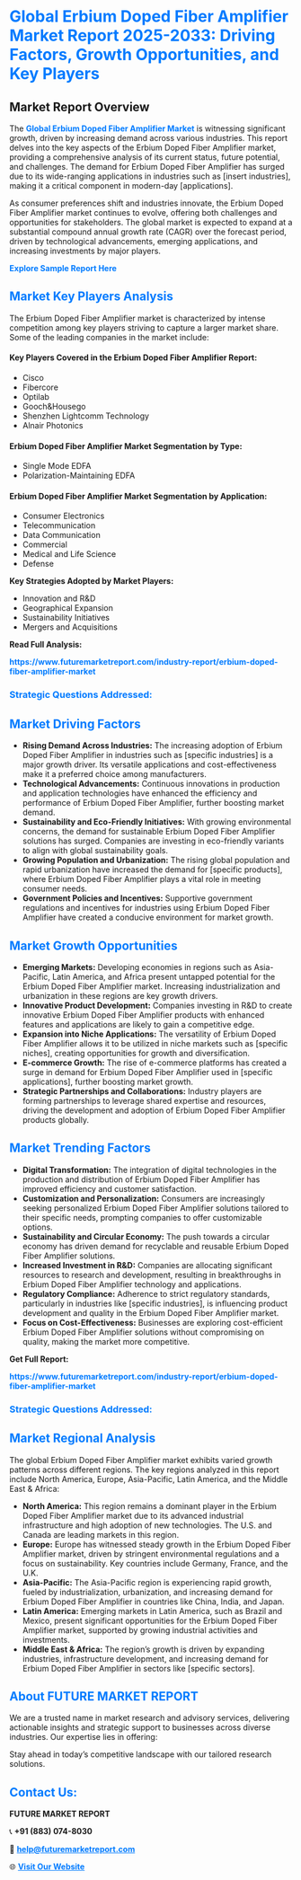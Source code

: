 <h1 style="color: #007BFF;">Global Erbium Doped Fiber Amplifier Market Report 2025-2033: Driving Factors, Growth Opportunities, and Key Players</h1>

<section id="overview">
<h2>Market Report Overview</h2>
<p>The <a href="https://www.futuremarketreport.com/industry-report/erbium-doped-fiber-amplifier-market" style="color: #007BFF; text-decoration: none;"><strong>Global Erbium Doped Fiber Amplifier Market</strong></a> is witnessing significant growth, driven by increasing demand across various industries. This report delves into the key aspects of the Erbium Doped Fiber Amplifier market, providing a comprehensive analysis of its current status, future potential, and challenges. The demand for Erbium Doped Fiber Amplifier has surged due to its wide-ranging applications in industries such as [insert industries], making it a critical component in modern-day [applications].</p>
<p>As consumer preferences shift and industries innovate, the Erbium Doped Fiber Amplifier market continues to evolve, offering both challenges and opportunities for stakeholders. The global market is expected to expand at a substantial compound annual growth rate (CAGR) over the forecast period, driven by technological advancements, emerging applications, and increasing investments by major players.</p>
</section>

<section id="overview">
<p><a href="https://www.futuremarketreport.com/request-sample/reportId=75889" style="color: #007BFF; text-decoration: none;"><strong>Explore Sample Report Here</strong></a></p>
</section>

<section id="key-players">
<h2 style="color: #007BFF;">Market Key Players Analysis</h2>
<p>The Erbium Doped Fiber Amplifier market is characterized by intense competition among key players striving to capture a larger market share. Some of the leading companies in the market include:</p>
<h4>Key Players Covered in the Erbium Doped Fiber Amplifier Report:</h4>
<ul><li>Cisco</li><li>Fibercore</li><li>Optilab</li><li>Gooch&amp;Housego</li><li>Shenzhen Lightcomm Technology</li><li>Alnair Photonics</li></ul>
<h4>Erbium Doped Fiber Amplifier Market Segmentation by Type:</h4>
<ul><li>Single Mode EDFA</li><li>Polarization-Maintaining EDFA</li></ul>

<h4>Erbium Doped Fiber Amplifier Market Segmentation by Application:</h4>
<ul><li>Consumer Electronics</li><li>Telecommunication</li><li>Data Communication</li><li>Commercial</li><li>Medical and Life Science</li><li>Defense</li></ul>
<p><strong>Key Strategies Adopted by Market Players:</strong></p>
<ul>
<li>Innovation and R&D</li>
<li>Geographical Expansion</li>
<li>Sustainability Initiatives</li>
<li>Mergers and Acquisitions</li>
</ul>
</section>

<section>
<p><strong>Read Full Analysis: </strong></p><a href="https://www.futuremarketreport.com/industry-report/erbium-doped-fiber-amplifier-market" style="color: #007BFF; text-decoration: none;"><strong>https://www.futuremarketreport.com/industry-report/erbium-doped-fiber-amplifier-market</strong></a>
<h3 style="color: #007BFF;">Strategic Questions Addressed:</h3>
</section>

<section id="driving-factors">
<h2 style="color: #007BFF;">Market Driving Factors</h2>
<ul>
<li><strong>Rising Demand Across Industries:</strong> The increasing adoption of Erbium Doped Fiber Amplifier in industries such as [specific industries] is a major growth driver. Its versatile applications and cost-effectiveness make it a preferred choice among manufacturers.</li>
<li><strong>Technological Advancements:</strong> Continuous innovations in production and application technologies have enhanced the efficiency and performance of Erbium Doped Fiber Amplifier, further boosting market demand.</li>
<li><strong>Sustainability and Eco-Friendly Initiatives:</strong> With growing environmental concerns, the demand for sustainable Erbium Doped Fiber Amplifier solutions has surged. Companies are investing in eco-friendly variants to align with global sustainability goals.</li>
<li><strong>Growing Population and Urbanization:</strong> The rising global population and rapid urbanization have increased the demand for [specific products], where Erbium Doped Fiber Amplifier plays a vital role in meeting consumer needs.</li>
<li><strong>Government Policies and Incentives:</strong> Supportive government regulations and incentives for industries using Erbium Doped Fiber Amplifier have created a conducive environment for market growth.</li>
</ul>
</section>

<section id="growth-opportunities">
<h2 style="color: #007BFF;">Market Growth Opportunities</h2>
<ul>
<li><strong>Emerging Markets:</strong> Developing economies in regions such as Asia-Pacific, Latin America, and Africa present untapped potential for the Erbium Doped Fiber Amplifier market. Increasing industrialization and urbanization in these regions are key growth drivers.</li>
<li><strong>Innovative Product Development:</strong> Companies investing in R&D to create innovative Erbium Doped Fiber Amplifier products with enhanced features and applications are likely to gain a competitive edge.</li>
<li><strong>Expansion into Niche Applications:</strong> The versatility of Erbium Doped Fiber Amplifier allows it to be utilized in niche markets such as [specific niches], creating opportunities for growth and diversification.</li>
<li><strong>E-commerce Growth:</strong> The rise of e-commerce platforms has created a surge in demand for Erbium Doped Fiber Amplifier used in [specific applications], further boosting market growth.</li>
<li><strong>Strategic Partnerships and Collaborations:</strong> Industry players are forming partnerships to leverage shared expertise and resources, driving the development and adoption of Erbium Doped Fiber Amplifier products globally.</li>
</ul>
</section>

<section id="trending-factors">
<h2 style="color: #007BFF;">Market Trending Factors</h2>
<ul>
<li><strong>Digital Transformation:</strong> The integration of digital technologies in the production and distribution of Erbium Doped Fiber Amplifier has improved efficiency and customer satisfaction.</li>
<li><strong>Customization and Personalization:</strong> Consumers are increasingly seeking personalized Erbium Doped Fiber Amplifier solutions tailored to their specific needs, prompting companies to offer customizable options.</li>
<li><strong>Sustainability and Circular Economy:</strong> The push towards a circular economy has driven demand for recyclable and reusable Erbium Doped Fiber Amplifier solutions.</li>
<li><strong>Increased Investment in R&D:</strong> Companies are allocating significant resources to research and development, resulting in breakthroughs in Erbium Doped Fiber Amplifier technology and applications.</li>
<li><strong>Regulatory Compliance:</strong> Adherence to strict regulatory standards, particularly in industries like [specific industries], is influencing product development and quality in the Erbium Doped Fiber Amplifier market.</li>
<li><strong>Focus on Cost-Effectiveness:</strong> Businesses are exploring cost-efficient Erbium Doped Fiber Amplifier solutions without compromising on quality, making the market more competitive.</li>
</ul>
</section>

<section>
<p><strong>Get Full Report: </strong></p><a href="https://www.futuremarketreport.com/industry-report/erbium-doped-fiber-amplifier-market" style="color: #007BFF; text-decoration: none;"><strong>https://www.futuremarketreport.com/industry-report/erbium-doped-fiber-amplifier-market</strong></a>
<h3 style="color: #007BFF;">Strategic Questions Addressed:</h3>
</section>


<section id="regional-analysis">
<h2 style="color: #007BFF;">Market Regional Analysis</h2>
<p>The global Erbium Doped Fiber Amplifier market exhibits varied growth patterns across different regions. The key regions analyzed in this report include North America, Europe, Asia-Pacific, Latin America, and the Middle East & Africa:</p>
<ul>
<li><strong>North America:</strong> This region remains a dominant player in the Erbium Doped Fiber Amplifier market due to its advanced industrial infrastructure and high adoption of new technologies. The U.S. and Canada are leading markets in this region.</li>
<li><strong>Europe:</strong> Europe has witnessed steady growth in the Erbium Doped Fiber Amplifier market, driven by stringent environmental regulations and a focus on sustainability. Key countries include Germany, France, and the U.K.</li>
<li><strong>Asia-Pacific:</strong> The Asia-Pacific region is experiencing rapid growth, fueled by industrialization, urbanization, and increasing demand for Erbium Doped Fiber Amplifier in countries like China, India, and Japan.</li>
<li><strong>Latin America:</strong> Emerging markets in Latin America, such as Brazil and Mexico, present significant opportunities for the Erbium Doped Fiber Amplifier market, supported by growing industrial activities and investments.</li>
<li><strong>Middle East & Africa:</strong> The region’s growth is driven by expanding industries, infrastructure development, and increasing demand for Erbium Doped Fiber Amplifier in sectors like [specific sectors].</li>
</ul>
</section>

<footer>
<h2 style="color: #007BFF;">About FUTURE MARKET REPORT</h2>
<p>We are a trusted name in market research and advisory services, delivering actionable insights and strategic support to businesses across diverse industries. Our expertise lies in offering:</p>

<p>Stay ahead in today’s competitive landscape with our tailored research solutions.</p>

<h2 style="color: #007BFF;">Contact Us:</h2>
<p><strong>FUTURE MARKET REPORT</strong></p>
<p>📞 <strong>+91 (883) 074-8030</strong></p>
<p>📧 <strong><a href="mailto:help@futuremarketreport.com" style="color: #007BFF;">help@futuremarketreport.com</a></strong></p>
<p>🌐 <strong><a href="https://www.futuremarketreport.com/" style="color: #007BFF;">Visit Our Website</a></strong></p>
</footer>